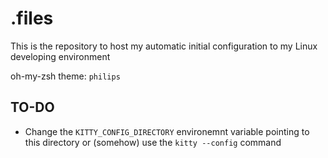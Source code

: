 # .files

This is the repository to host my automatic initial configuration to my Linux developing environment

oh-my-zsh theme: `philips`

## TO-DO

- Change the `KITTY_CONFIG_DIRECTORY` environemnt variable pointing to this directory or (somehow) use the `kitty --config` command